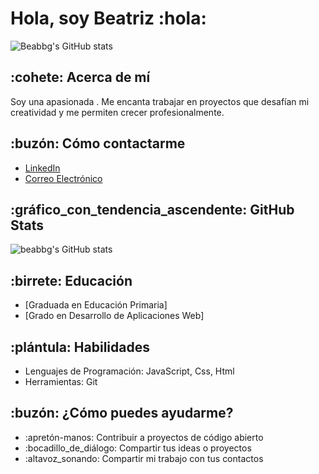 # Hola, soy Beatriz :hola:
![Beabbg's GitHub stats](https://github-readme-stats.vercel.app/api?username=beabbg&show_icons=true&theme=radical)
## :cohete: Acerca de mí
Soy una apasionada . Me encanta trabajar en proyectos que desafían mi creatividad y me permiten crecer profesionalmente.
## :buzón: Cómo contactarme
- [LinkedIn]([https://www.linkedin.com/in/beatrizbaltan%C3%A1sgarc%C3%ADa/])
- [Correo Electrónico](mailto:bea.interamplify@gmail.com)
## :gráfico_con_tendencia_ascendente: GitHub Stats
![beabbg's GitHub stats](https://github-readme-stats.vercel.app/api?username=Dizqpon&show_icons=true&theme=radical&include_all_commits=true)
## :birrete: Educación
- [Graduada en Educación Primaria]
- [Grado en Desarrollo de Aplicaciones Web]
## :plántula: Habilidades
- Lenguajes de Programación: JavaScript, Css, Html
- Herramientas: Git
## :buzón: ¿Cómo puedes ayudarme?
- :apretón-manos: Contribuir a proyectos de código abierto
- :bocadillo_de_diálogo: Compartir tus ideas o proyectos
- :altavoz_sonando: Compartir mi trabajo con tus contactos

